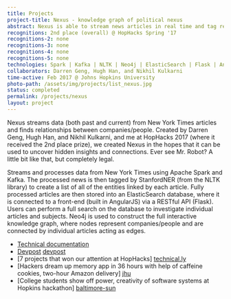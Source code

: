 ```yaml
---
title: Projects
project-title: Nexus - knowledge graph of political nexus
abstract: Nexus is able to stream news articles in real time and tag related entities in text. After constructing knowledge graphs, hidden insights regarding specific businessmen, politicians, etc. are made publically accessible through the Nexus' RESTful API and client. Ever see Mr. Robot? A little bit like that, but completely legal.
recognitions: 2nd place (overall) @ HopHacks Spring '17
recognitions-2: none
recognitions-3: none
recognitions-4: none
recognitions-5: none
technologies: Spark | Kafka | NLTK | Neo4j | ElasticSearch | Flask | Angular2
collaborators: Darren Geng, Hugh Han, and Nikhil Kulkarni
time-active: Feb 2017 @ Johns Hopkins University
photo-path: /assets/img/projects/list_nexus.jpg
status: completed
permalink: /projects/nexus
layout: project
---
```


Nexus streams data (both past and current) from New York Times articles and finds relationships between companies/people. Created by Darren Geng, Hugh Han, and Nikhil Kulkarni, and me at HopHacks 2017 (where it received the 2nd place prize), we created Nexus in the hopes that it can be used to uncover hidden insights and connections. Ever see Mr. Robot? A little bit like that, but completely legal.

Streams and processes data from New York Times using Apache Spark and Kafka. The processed news is then tagged by StanfordNER (from the NLTK library) to create a list of all of the entities linked by each article. Fully processed articles are then stored into an ElasticSearch database, where it is connected to a front-end (built in AngularJS) via a RESTful API (Flask). Users can perform a full search on the database to investigate individual articles and subjects. Neo4j is used to construct the full interactive knowledge graph, where nodes represent companies/people and are connected by individual articles acting as edges.

* <i class="fa fa-pencil" aria-hidden="true"></i> [Technical documentation](/notes/nexus-documentation)
* <i class="fa fa-laptop" aria-hidden="true"></i> [Devpost] [devpost]
* <i class="fa fa-link" aria-hidden="true"></i> [7 projects that won our attention at HopHacks] [technical.ly]
* <i class="fa fa-link" aria-hidden="true"></i> [Hackers dream up memory app in 36 hours with help of caffeine cookies, two-hour Amazon delivery] [jhu]
* <i class="fa fa-link" aria-hidden="true"></i> [College students show off power, creativity of software systems at Hopkins hackathon] [baltimore-sun]

[devpost]: https://devpost.com/software/nexus
[technical.ly]: https://devpost.com/software/nexus
[jhu]: https://hub.jhu.edu/2017/02/20/hophacks-spring-2017-memory-app/
[baltimore-sun]: http://www.baltimoresun.com/news/maryland/education/higher-ed/bs-md-johns-hopkins-hophacks-20170219-story.html